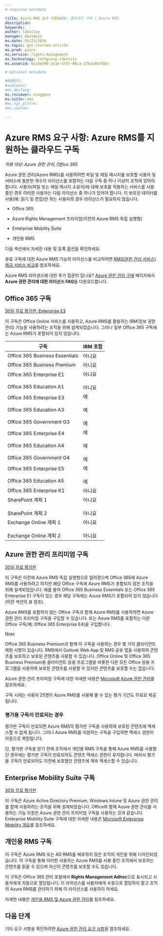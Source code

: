 ```yaml
---
# required metadata

title: Azure RMS 요구 사항&#58; 클라우드 구독 | Azure RMS
description:
keywords:
author: cabailey
manager: mbaldwin
ms.date: 05/25/2016
ms.topic: get-started-article
ms.prod: azure
ms.service: rights-management
ms.technology: techgroup-identity
ms.assetid: 6a16e890-3c3e-4f47-80ca-176a34bdf8bc

# optional metadata

#ROBOTS:
#audience:
#ms.devlang:
ms.reviewer: esaggese
ms.suite: ems
#ms.tgt_pltfrm:
#ms.custom:

---
```



# Azure RMS 요구 사항: Azure RMS를 지원하는 클라우드 구독

*적용 대상: Azure 권한 관리, Office 365*

Azure 권한 관리(Azure RMS)를 사용하려면 파일 및 메일 메시지를 보호할 사용자 및 서비스에 충분한 개수의 라이선스를 포함하는 다음 구독 중 하나 이상이 조직에 있어야 합니다. 사용자(파일 또는 메일 메시지 소유자)에 대해 보호를 적용하는 서비스를 사용 중인 경우 이러한 사용자는 다음 라이선스 중 하나가 있어야 합니다. 이 보호된 데이터를 사용(예: 읽기 및 편집)만 하는 사용자의 경우 라이선스가 필요하지 않습니다.

-   Office 365

-   Azure Rights Management 프리미엄(이전의 Azure RMS 독립 실행형)

-   Enterprise Mobility Suite

-   개인용 RMS

다음 섹션에서 자세한 내용 및 등록 옵션을 확인하세요.

유료 구독에 대한 Azure RMS 기능의 라이선스를 비교하려면 [RMS(권한 관리 서비스) 제공 서비스 비교](http://technet.microsoft.com/dn858608)를 참조하세요.

Azure RMS 라이센스에 대한 추가 질문이 있나요? [Azure 권한 관리 구매](https://www.microsoft.com/en-us/server-cloud/products/azure-rights-management/Purchasing.aspx) 페이지에서 **Azure 권한 관리에 대한 라이선스 FAQ**를 다운로드합니다. 

## Office 365 구독
[30일 무료 평가판: Enterprise E3](http://go.microsoft.com/fwlink/p/?LinkID=403802)

이 구독은 Office Online 서비스를 사용하고, Azure RMS를 활용하는 IRM(정보 권한 관리) 기능을 사용하려는 조직을 위해 설계되었습니다. 그러나 일부 Office 365 구독에는 Azure RMS가 포함되어 있지 않습니다.

구독  |IRM 포함 
------------- | ------------- |
Office 365 Business Essentials|아니요|
Office 365 Business Premium|아니요|
Office 365 Enterprise E1 <br /><br /> Office 365 Education A1|아니요 <br /><br /> 아니요|
Office 365 Enterprise E3 <br /><br /> Office 365 Education A3 <br /><br /> Office 365 Government G3|예 <br /><br /> 예 <br /><br /> 예|
Office 365 Enterprise E4 <br /><br /> Office 365 Education A4 <br /><br /> Office 365 Government G4|예 <br /><br /> 예 <br /><br /> 예|
Office 365 Enterprise E5 <br /><br /> Office 365 Education A5|예 <br /><br /> 예|
Office 365 Enterprise K1|아니요|
SharePoint 계획 1 <br /><br /> SharePoint 계획 2|아니요 <br /><br /> 아니요|
Exchange Online 계획 1 <br /><br /> Exchange Online 계획 2|아니요 <br /><br /> 아니요|


## Azure 권한 관리 프리미엄 구독
[30일 무료 평가판](https://portal.microsoftonline.com/Signup/MainSignUp15.aspx?&amp;OfferId=A43415D3-404C-4df3-B31B-AAD28118A778&amp;dl=RIGHTSMANAGEMENT&amp;ali=1)

이 구독은 이전에 Azure RMS 독립 실행형으로 알려졌으며 Office 365에 Azure RMS를 사용하려고 하지만 해당 Office 구독에 Azure RMS가 포함되지 않은 조직을 위해 설계되었습니다. 예를 들어 Office 365 Business Essentials 또는 Office 365 Enterprise E1 구독이 있는 경우 해당 구독에는 Azure RMS가 포함되어 있지 않습니다(이전 섹션의 표 참조). 

Azure RMS를 포함하지 않는 Office 구독과 함께 Azure RMS를 사용하려면 Azure 권한 관리 프리미엄 구독을 구입할 수 있습니다. 또는 Azure RMS를 포함하는 다른 Office 구독(예: Office 365 Enterprise E4)을 구입합니다.

> [!NOTE]
> Office 365 Business Premium과 함께 이 구독을 사용하는 경우 몇 가지 클라이언트 제한 사항이 있습니다. RMS에서 Outlook Web App 및 RMS 공유 앱을 사용하여 콘텐츠를 보호하고 보호된 콘텐츠를 사용할 수 있습니다. Office Online 및 Office 365 Business Premium용 클라이언트 응용 프로그램을 비롯한 다른 모든 Office 응용 프로그램을 사용하여 보호된 콘텐츠를 사용할 수 있지만 콘텐츠를 보호할 수는 없습니다.

Azure 권한 관리 프리미엄 구독에 대한 자세한 내용은 [Microsoft Azure 권한 관리](http://products.office.com/business/microsoft-azure-rights-management)를 참조하세요.

구독 시에는 사용자 25명이 Azure RMS를 사용해 볼 수 있는 평가 기간도 무료로 제공됩니다. 

### 평가용 구독이 만료되는 경우
평가판 구독이 만료되면 Azure RMS의 평가판 구독을 사용하여 보호된 콘텐츠에 액세스할 수 없게 됩니다. 그러나 Azure RMS를 지원하는 구독을 구입하면 액세스 권한이 자동으로 복원됩니다.

단, 평가판 구독을 받기 전에 조직에서 개인용 RMS 구독을 통해 Azure RMS를 사용했던 경우에는 평가판 구독이 만료되어도 콘텐츠 액세스 권한이 유지됩니다. 따라서 평가용 구독이 만료되어도 이전에 보호했던 콘텐츠에 계속 액세스할 수 있습니다.

## Enterprise Mobility Suite 구독
[30일 무료 평가판](http://go.microsoft.com/fwlink/?LinkId=615385)

이 구독은 Azure Active Directory Premium, Windows Intune 및 Azure 권한 관리를 함께 사용하려는 조직을 위해 설계되었습니다. Office와 함께 Azure 권한 관리를 사용하는 기능 지원은 Azure 권한 관리 프리미엄 구독을 사용하는 것과 같습니다. Enterprise Mobility Suite 구독에 대한 자세한 내용은 [Microsoft Enterprise Mobility 개요](http://go.microsoft.com/fwlink/?LinkId=615386)를 참조하세요.

## 개인용 RMS 구독
이 구독은 Azure RMS 또는 AD RMS를 배포하지 않은 조직의 개인을 위해 디자인되었습니다. 이 구독을 통해 이러한 사용자는 Azure RMS를 사용 중인 조직에서 보호하는 콘텐츠를 읽을 수 있으며 자신의 콘텐츠를 보호할 수도 있습니다.

이 구독은 Office 365 관리 포털에서 **Rights Management Adhoc**으로 표시되고 사용자에게 자동으로 할당됩니다. 이 라이선스를 사용자에게 수동으로 할당하지 말고 조직의 Azure RMS를 관리하기 위해 이 라이선스를 사용하지 마세요. 

자세한 내용은 [개인용 RMS 및 Azure 권한 관리](../understand-explore/rms-for-individuals.md)를 참조하세요.

## 다음 단계
기타 요구 사항을 확인하려면 [Azure 권한 관리 요구 사항](requirements-azure-rms.md)을 참조하세요.

<!--HONumber=May16_HO5-->


